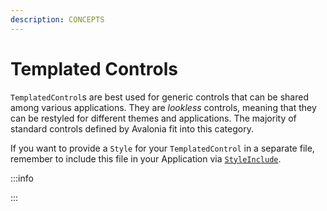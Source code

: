 ```yaml
---
description: CONCEPTS
---
```


# Templated Controls

`TemplatedControl`s are best used for generic controls that can be shared among various applications. They are _lookless_ controls, meaning that they can be restyled for different themes and applications. The majority of standard controls defined by Avalonia fit into this category.



If you want to provide a `Style` for your `TemplatedControl` in a separate file, remember to include this file in your Application via [`StyleInclude`](../basics/user-interface/styling/styles).





:::info

:::